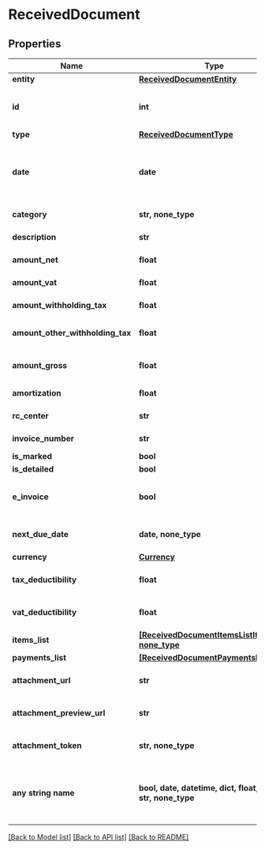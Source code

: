 # ReceivedDocument


## Properties
Name | Type | Description | Notes
------------ | ------------- | ------------- | -------------
**entity** | [**ReceivedDocumentEntity**](ReceivedDocumentEntity.md) |  | 
**id** | **int** | Unique identifier of the document. | [optional] 
**type** | [**ReceivedDocumentType**](ReceivedDocumentType.md) |  | [optional] 
**date** | **date** | Date of the document [If not specified, today date is used]. | [optional] 
**category** | **str, none_type** | Document category. | [optional] 
**description** | **str** | Document description. | [optional] 
**amount_net** | **float** | Total net amount. | [optional] 
**amount_vat** | **float** | Total vat amount. | [optional] 
**amount_withholding_tax** | **float** | Withholding tax amount. | [optional] 
**amount_other_withholding_tax** | **float** | Other withholding tax amount. | [optional] 
**amount_gross** | **float** | [Read Only] Total gross amount. | [optional] [readonly] 
**amortization** | **float** | Amortization value | [optional] 
**rc_center** | **str** | Revenue center. | [optional] 
**invoice_number** | **str** | Invoice number | [optional] 
**is_marked** | **bool** |  | [optional] 
**is_detailed** | **bool** |  | [optional] 
**e_invoice** | **bool** | [Read Only] Indicates if this is an e-invoice. | [optional] 
**next_due_date** | **date, none_type** | [Read Only] Next due date. | [optional] [readonly] 
**currency** | [**Currency**](Currency.md) |  | [optional] 
**tax_deductibility** | **float** | Tax deducibility percentage. | [optional] 
**vat_deductibility** | **float** | Vat deducibility percentage. | [optional] 
**items_list** | [**[ReceivedDocumentItemsListItem], none_type**](ReceivedDocumentItemsListItem.md) |  | [optional] 
**payments_list** | [**[ReceivedDocumentPaymentsListItem]**](ReceivedDocumentPaymentsListItem.md) |  | [optional] 
**attachment_url** | **str** | [Read Only] Attachment url. | [optional] [readonly] 
**attachment_preview_url** | **str** | [Read Only] Attachment preview url. | [optional] [readonly] 
**attachment_token** | **str, none_type** | Uploaded attachement token. | [optional] 
**any string name** | **bool, date, datetime, dict, float, int, list, str, none_type** | any string name can be used but the value must be the correct type | [optional]

[[Back to Model list]](../README.md#documentation-for-models) [[Back to API list]](../README.md#documentation-for-api-endpoints) [[Back to README]](../README.md)


